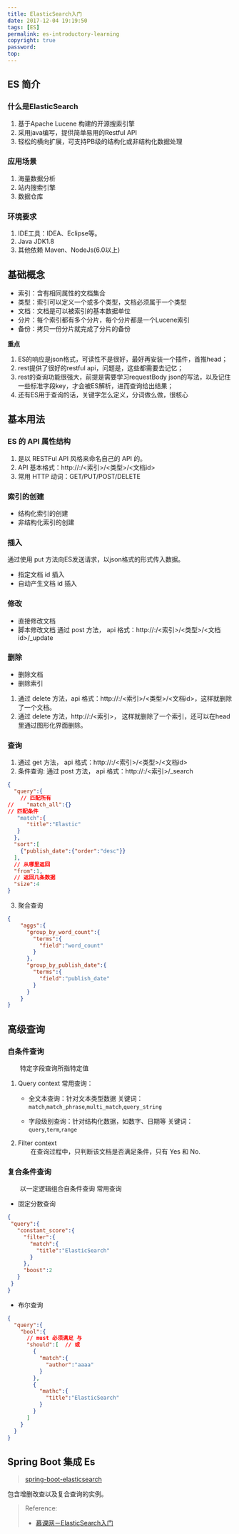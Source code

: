 ```yaml
---
title: ElasticSearch入门
date: 2017-12-04 19:19:50
tags: [ES]
permalink: es-introductory-learning
copyright: true
password:
top:
---
```


## ES 简介
### 什么是ElasticSearch
1. 基于Apache Lucene 构建的开源搜索引擎
2. 采用java编写，提供简单易用的Restful API
3. 轻松的横向扩展，可支持PB级的结构化或非结构化数据处理
<!-- more -->

### 应用场景
1. 海量数据分析
2. 站内搜索引擎
3. 数据仓库

### 环境要求
1. IDE工具：IDEA、Eclipse等。
2. Java JDK1.8
3. 其他依赖 Maven、NodeJs(6.0以上)

## 基础概念

- 索引：含有相同属性的文档集合
- 类型：索引可以定义一个或多个类型，文档必须属于一个类型
- 文档：文档是可以被索引的基本数据单位
- 分片：每个索引都有多个分片，每个分片都是一个Lucene索引
- 备份：拷贝一份分片就完成了分片的备份

**重点**
1. ES的响应是json格式，可读性不是很好，最好再安装一个插件，首推head；
2. rest提供了很好的restful api，问题是，这些都需要去记忆；
3. rest的查询功能很强大，前提是需要学习requestBody json的写法，以及记住一些标准字段key，才会被ES解析，进而查询给出结果；
4. 还有ES用于查询的话，关键字怎么定义，分词做么做，很核心

## 基本用法
### ES 的 API 属性结构
1. 是以 RESTFul API 风格来命名自己的 API 的。
2. API 基本格式：http://<ip>:<port>/<索引>/<类型>/<文档id>
3. 常用 HTTP 动词：GET/PUT/POST/DELETE

### 索引的创建
- 结构化索引的创建
- 非结构化索引的创建

### 插入

通过使用 put 方法向ES发送请求，以json格式的形式传入数据。
- 指定文档 id 插入
- 自动产生文档 id 插入

### 修改

- 直接修改文档
- 脚本修改文档
通过 post 方法， api 格式：http://<ip>:<port>/<索引>/<类型>/<文档id>/_update

### 删除

- 删除文档
- 删除索引

1. 通过 delete 方法，api 格式：http://<ip>:<port>/<索引>/<类型>/<文档id>，这样就删除了一个文档。
2. 通过 delete 方法，http://<ip>:<port>/<索引>， 这样就删除了一个索引，还可以在head 里通过图形化界面删除。

### 查询

1. 通过 get 方法， api 格式：http://<ip>:<port>/<索引>/<类型>/<文档id>
2. 条件查询: 通过 post 方法， api 格式：http://<ip>:<port>/<索引>/_search
```json
{
  "query":{
    // 匹配所有
//    "match_all":{}
// 匹配条件
   "match":{
      "title":"Elastic"
   }
  },
  "sort":[
    {"publish_date":{"order":"desc"}}
  ],
  // 从哪里返回
  "from":1,
  // 返回几条数据
  "size":4
}

```
3. 聚合查询
```json
{
    "aggs":{
      "group_by_word_count":{
        "terms":{
          "field":"word_count"
        }
      },
      "group_by_publish_date":{
        "terms":{
          "field":"publish_date"
        }
      }
    }
}

```

## 高级查询
### 自条件查询
　　特定字段查询所指特定值
1. Query context
常用查询：
    - 全文本查询：针对文本类型数据
    关键词：`match`,`match_phrase`,`multi_match`,`query_string`
    
    - 字段级别查询：针对结构化数据，如数字、日期等
    关键词：`query`,`term`,`range`
2. Filter context  
　　在查询过程中，只判断该文档是否满足条件，只有 Yes 和 No.
### 复合条件查询
　　以一定逻辑组合自条件查询
常用查询
 - 固定分数查询
 ```json
{
  "query":{
    "constant_score":{
      "filter":{
        "match":{
          "title":"ElasticSearch"
        }
      },
      "boost":2
    }
  }
}
```
 - 布尔查询
```json
{
  "query":{
    "bool":{
      // must 必须满足 与
      "should":[  // 或
        {
          "match":{
            "author":"aaaa"
          }
        },
        {
          "mathc":{
            "title":"ElasticSearch"
          }
        }
      ]
    }
  }
}
``` 
## Spring Boot 集成 Es
> [spring-boot-elasticsearch](https://github.com/rstyro/spring-boot/tree/master/springboot-elasticsearch)

包含增删改查以及复合查询的实例。

> Reference: 
> - [慕课网－ElasticSearch入门](https://www.imooc.com/comment/889)
